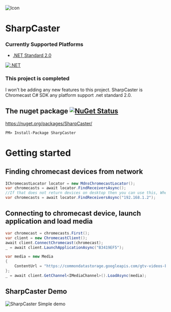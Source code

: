 ![Icon](https://raw.githubusercontent.com/Tapanila/SharpCaster/master/Assets/sharpcaster-logo-64x64.png)
# SharpCaster

### Currently Supported Platforms
* [.NET Standard 2.0](https://docs.microsoft.com/en-us/dotnet/standard/net-standard?tabs=net-standard-2-0)

[![.NET](https://github.com/Tapanila/SharpCaster/actions/workflows/dotnet.yml/badge.svg)](https://github.com/Tapanila/SharpCaster/actions/workflows/dotnet.yml)

### This project is completed

I won't be adding any new features to this project.
SharpCaster is Chromecast C# SDK any platform support .net standard 2.0.

## The nuget package  [![NuGet Status](http://img.shields.io/nuget/v/SharpCaster.svg?style=flat)](https://www.nuget.org/packages/SharpCaster/)

https://nuget.org/packages/SharpCaster/

    PM> Install-Package SharpCaster

# Getting started

## Finding chromecast devices from network
```cs
IChromecastLocator locator = new MdnsChromecastLocator();
var chromecasts = await locator.FindReceiversAsync();
//If that does not return devices on desktop then you can use this, Where 192.168.1.2 is your machines local ip
var chromecasts = await locator.FindReceiversAsync("192.168.1.2");
```
## Connecting to chromecast device, launch application and load media
```cs
var chromecast = chromecasts.First();
var client = new ChromecastClient();
await client.ConnectChromecast(chromecast);
_ = await client.LaunchApplicationAsync("B3419EF5");

var media = new Media
{
	ContentUrl = "https://commondatastorage.googleapis.com/gtv-videos-bucket/CastVideos/mp4/DesigningForGoogleCast.mp4"
};
_ = await client.GetChannel<IMediaChannel>().LoadAsync(media);
```    

## SharpCaster Demo

![SharpCaster Simple demo](https://raw.githubusercontent.com/tapanila/SharpCaster/master/Assets/SharpCaster.Simple.Demo.gif)
